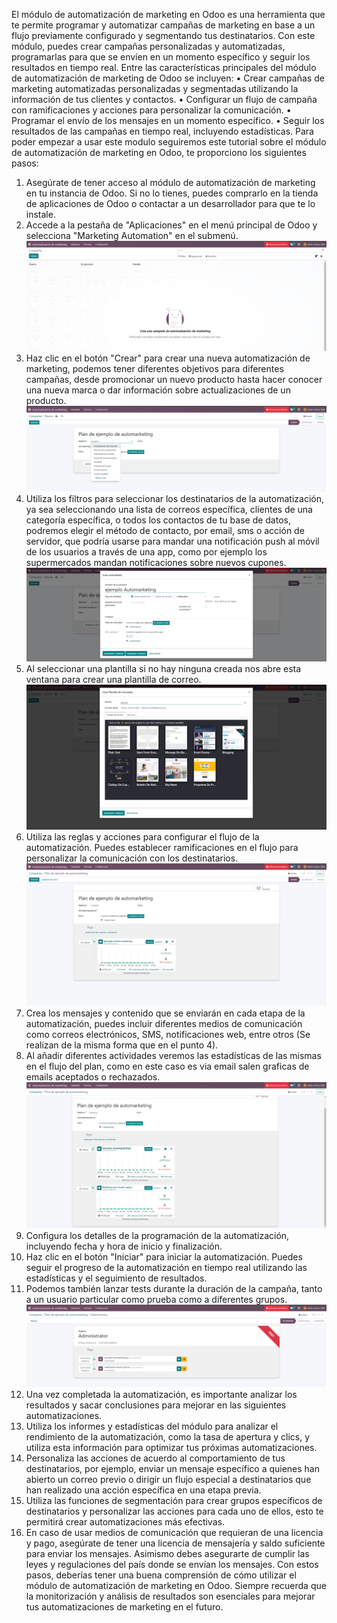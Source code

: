 El módulo de automatización de marketing en Odoo es una herramienta que te permite programar y automatizar campañas de marketing en base a un flujo previamente configurado y segmentando tus destinatarios. Con este módulo, puedes crear campañas personalizadas y automatizadas, programarlas para que se envíen en un momento específico y seguir los resultados en tiempo real.
Entre las características principales del módulo de automatización de marketing de Odoo se incluyen:
•	Crear campañas de marketing automatizadas personalizadas y segmentadas utilizando la información de tus clientes y contactos.
•	Configurar un flujo de campaña con ramificaciones y acciones para personalizar la comunicación.
•	Programar el envío de los mensajes en un momento específico.
•	Seguir los resultados de las campañas en tiempo real, incluyendo estadísticas.
Para poder empezar a usar este modulo seguiremos este tutorial sobre el módulo de automatización de marketing en Odoo, te proporciono los siguientes pasos:
1.	Asegúrate de tener acceso al módulo de automatización de marketing en tu instancia de Odoo. Si no lo tienes, puedes comprarlo en la tienda de aplicaciones de Odoo o contactar a un desarrollador para que te lo instale.
2.	Accede a la pestaña de "Aplicaciones" en el menú principal de Odoo y selecciona "Marketing Automation" en el submenú.
![Imagen1](imagenes_marketing/auto1.png)
3.	Haz clic en el botón "Crear" para crear una nueva automatización de marketing, podemos tener diferentes objetivos para diferentes campañas, desde promocionar un nuevo producto hasta hacer conocer una nueva marca o dar información sobre actualizaciones de un producto.
![Imagen2](imagenes_marketing/auto2.png)
4.	Utiliza los filtros para seleccionar los destinatarios de la automatización, ya sea seleccionando una lista de correos específica, clientes de una categoría específica, o todos los contactos de tu base de datos, podremos elegir el método de contacto, por email, sms o acción de  servidor, que podría usarse para mandar una notificación push al  móvil de los usuarios a través de una app, como por ejemplo los supermercados mandan notificaciones sobre nuevos cupones.
![Imagen3](imagenes_marketing/auto3.png)
5.	Al seleccionar una plantilla si no hay ninguna creada nos abre esta ventana para crear una plantilla de correo.
![Imagen4](imagenes_marketing/auto4.png)
6.	Utiliza las reglas y acciones para configurar el flujo de la automatización. Puedes establecer ramificaciones en el flujo para personalizar la comunicación con los destinatarios.
![Imagen5](imagenes_marketing/auto5.png)
7.	Crea los mensajes y contenido que se enviarán en cada etapa de la automatización, puedes incluir diferentes medios de comunicación como correos electrónicos, SMS, notificaciones web, entre otros (Se  realizan de la misma  forma que en el punto 4).
8.	Al añadir diferentes actividades veremos las estadísticas de las mismas en el flujo del plan, como en este caso es via email salen graficas de emails aceptados o rechazados.
![Imagen6](imagenes_marketing/auto6.png)
9.	Configura los detalles de la programación de la automatización, incluyendo fecha y hora de inicio y finalización.
10.	Haz clic en el botón "Iniciar" para iniciar la automatización. Puedes seguir el progreso de la automatización en tiempo real utilizando las estadísticas y el seguimiento de resultados.
11.	Podemos también lanzar tests durante la duración de  la campaña, tanto a un usuario particular como prueba como a diferentes grupos.
![Imagen7](imagenes_marketing/auto7.png)
12.	Una vez completada la automatización, es importante analizar los resultados y sacar conclusiones para mejorar en las siguientes automatizaciones.
13.	Utiliza los informes y estadísticas del módulo para analizar el rendimiento de la automatización, como la tasa de apertura y clics, y utiliza esta información para optimizar tus próximas automatizaciones.
14.	Personaliza las acciones de acuerdo al comportamiento de tus destinatarios, por ejemplo, enviar un mensaje específico a quienes han abierto un correo previo o dirigir un flujo especial a destinatarios que han realizado una acción específica en una etapa previa.
15.	Utiliza las funciones de segmentación para crear grupos específicos de destinatarios y personalizar las acciones para cada uno de ellos, esto te permitirá crear automatizaciones más efectivas.
16.	En caso de usar medios de comunicación que requieran de una licencia y pago, asegúrate de tener una licencia de mensajería y saldo suficiente para enviar los mensajes. Asimismo debes asegurarte de cumplir las leyes y regulaciones del país donde se envían los mensajes.
Con estos pasos, deberías tener una buena comprensión de cómo utilizar el módulo de automatización de marketing en Odoo. Siempre recuerda que la monitorización y análisis de resultados son esenciales para mejorar tus automatizaciones de marketing en el futuro.
